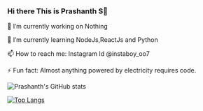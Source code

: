 ### Hi there This is Prashanth S👋

🔭 I’m currently working on Nothing

🌱 I’m currently learning NodeJs,ReactJs and Python

📫 How to reach me: Instagram Id @instaboy_oo7

⚡ Fun fact: Almost anything powered by electricity requires code.


![Prashanth's GitHub stats](https://github-readme-stats.vercel.app/api?username=instaboy007&show_icons=true&theme=radical)

[![Top Langs](https://github-readme-stats.vercel.app/api/top-langs/?username=instaboy007&show_icons=true&theme=radical)](https://github.com/instaboy007/github-readme-stats)
